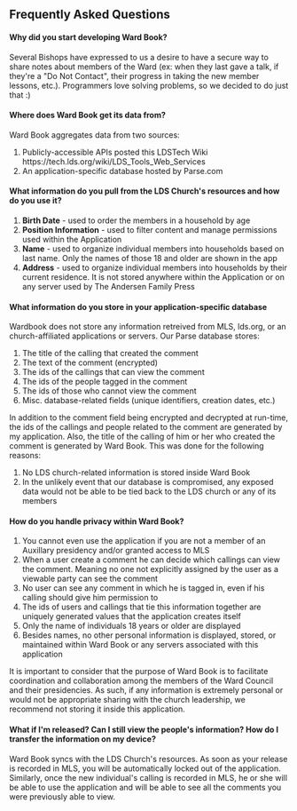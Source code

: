 <h2>Frequently Asked Questions</h2>

<h4>Why did you start developing Ward Book?</h4>
Several Bishops have expressed to us a desire to have a secure way to share notes about members of the Ward (ex: when they last gave a talk, if they're a "Do Not Contact", their progress in taking the new member lessons, etc.). Programmers love solving problems, so we decided to do just that :)

<h4>Where does Ward Book get its data from?</h4>
Ward Book aggregates data from two sources:
<ol>
<li>Publicly-accessible APIs posted this LDSTech Wiki https://tech.lds.org/wiki/LDS_Tools_Web_Services</li>
<li>An application-specific database hosted by Parse.com</li>
</ol>

<h4>What information do you pull from the LDS Church's resources and how do you use it?</h4>
<ol>
<li><b>Birth Date</b> - used to order the members in a household by age</li>
<li><b>Position Information</b> - used to filter content and manage permissions used within the Application</li>
<li><b>Name</b> - used to organize individual members into households based on last name. Only the names of those 18 and older are shown in the app</li>
<li><b>Address</b> - used to organize individual members into households by their current residence. It is not stored anywhere within the Application or on any server used by The Andersen Family Press</li>
</ol>

<h4>What information do you store in your application-specific database</h4>
Wardbook does not store any information retreived from MLS, lds.org, or an church-affiliated applications or servers. Our Parse database stores:
<ol>
<li>The title of the calling that created the comment</li>
<li>The text of the comment (encrypted)</li>
<li>The ids of the callings that can view the comment</li>
<li>The ids of the people tagged in the comment</li>
<li>The ids of those who cannot view the comment</li>
<li>Misc. database-related fields (unique identifiers, creation dates, etc.)</li>
</ol>

In addition to the comment field being encrypted and decrypted at run-time, the ids of the callings and people related to the comment are generated by my application. Also, the title of the calling of him or her who created the comment is generated by Ward Book. This was done for the following reasons:
<ol>
<li>No LDS church-related information is stored inside Ward Book</li>
<li>In the unlikely event that our database is compromised, any exposed data would not be able to be tied back to the LDS church or any of its members</li>
</ol>

<h4>How do you handle privacy within Ward Book?</h4>
<ol>
<li>You cannot even use the application if you are not a member of an Auxillary presidency and/or granted access to MLS</li>
<li>When a user create a comment he can decide which callings can view the comment. Meaning no one not explicitly assigned by the user as a viewable party can see the comment</li>
<li>No user can see any comment in which he is tagged in, even if his calling should give him permission to</li>
<li>The ids of users and callings that tie this information together are uniquely generated values that the application creates itself</li>
<li>Only the name of individuals 18 years or older are displayed</li>
<li>Besides names, no other personal information is displayed, stored, or maintained within Ward Book or any servers associated with this application</li>
</ol>
It is important to consider that the purpose of Ward Book is to facilitate coordination and collaboration among the members of the Ward Council and their presidencies. As such, if any information is extremely personal or would not be appropriate sharing with the church leadership, we recommend not storing it inside this application.

<h4>What if I'm released? Can I still view the people's information? How do I transfer the information on my device?</h4>
Ward Book syncs with the LDS Church's resources. As soon as your release is recorded in MLS, you will be automatically locked out of the application. Similarly, once the new individual's calling is recorded in MLS, he or she will be able to use the application and will be able to see all the comments you were previously able to view.



